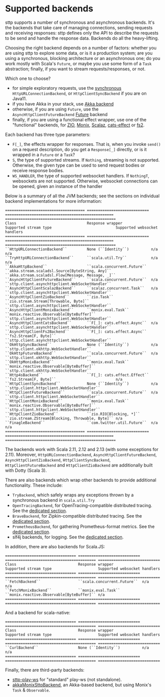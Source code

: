 # Supported backends

sttp supports a number of synchronous and asynchronous backends. It's the backends that take care of managing connections, sending requests and receiving responses: sttp defines only the API to describe the requests to be send and handle the response data. Backends do all the heavy-lifting.

Choosing the right backend depends on a number of factors: whether you are using sttp to explore some data, or is it a production system; are you using a synchronous, blocking architecture or an asynchronous one; do you work mostly with Scala's `Future`, or maybe you use some form of a `Task` abstraction; finally, if you want to stream requests/responses, or not.

Which one to choose?

* for simple exploratory requests, use the [synchronous](synchronous.md) `HttpURLConnectionBackend`, or `HttpClientSyncBackend` if you are on Java11.
* if you have Akka in your stack, use [Akka backend](akka.md)
* otherwise, if you are using `Future`, use the `AsyncHttpClientFutureBackend` [Future](future.md) backend
* finally, if you are using a functional effect wrapper, use one of the "functional" backends, for [ZIO](zio.md), [Monix](monix.md), [Scalaz](scalaz.md), [cats-effect](catseffect.md) or [fs2](fs2.md). 

Each backend has three type parameters:

* `F[_]`, the effects wrapper for responses. That is, when you invoke `send()` on a request description, do you get a `Response[_]` directly, or is it wrapped in a `Future` or a `Task`?
* `S`, the type of supported streams. If `Nothing`, streaming is not supported. Otherwise, the given type can be used to send request bodies or receive response bodies.
* `WS_HANDLER`, the type of supported websocket handlers. If `NothingT`, websockets are not supported. Otherwise, websocket connections can be opened, given an instance of the handler

Below is a summary of all the JVM backends; see the sections on individual backend implementations for more information:

```eval_rst
==================================== ============================ ================================================= ==================================================
Class                                Response wrapper             Supported stream type                             Supported websocket handlers
==================================== ============================ ================================================= ==================================================
``HttpURLConnectionBackend``         None (``Identity``)          n/a                                               n/a
``TryHttpURLConnectionBackend``      ``scala.util.Try``           n/a                                               n/a
``AkkaHttpBackend``                  ``scala.concurrent.Future``  ``akka.stream.scaladsl.Source[ByteString, Any]``  ``akka.stream.scaladsl.Flow[Message, Message, _]``
``AsyncHttpClientFutureBackend``     ``scala.concurrent.Future``  n/a                                               ``sttp.client.asynchttpclient.WebSocketHandler``
``AsyncHttpClientScalazBackend``     ``scalaz.concurrent.Task``   n/a                                               ``sttp.client.asynchttpclient.WebSocketHandler``
``AsyncHttpClientZioBackend``        ``zio.Task``                 ``zio.stream.Stream[Throwable, Byte]``            ``sttp.client.asynchttpclient.WebSocketHandler``
``AsyncHttpClientMonixBackend``      ``monix.eval.Task``          ``monix.reactive.Observable[ByteBuffer]``         ``sttp.client.asynchttpclient.WebSocketHandler``
``AsyncHttpClientCatsBackend``       ``F[_]: cats.effect.Async``  n/a                                               ``sttp.client.asynchttpclient.WebSocketHandler``
``AsyncHttpClientFs2Backend``        ``F[_]: cats.effect.Async``  ``fs2.Stream[F, Byte]``                           ``sttp.client.asynchttpclient.WebSocketHandler``
``OkHttpSyncBackend``                None (``Identity``)          n/a                                               ``sttp.client.okhttp.WebSocketHandler``
``OkHttpFutureBackend``              ``scala.concurrent.Future``  n/a                                               ``sttp.client.okhttp.WebSocketHandler``
``OkHttpMonixBackend``               ``monix.eval.Task``          ``monix.reactive.Observable[ByteBuffer]``         ``sttp.client.okhttp.WebSocketHandler``
``Http4sBackend``                    ``F[_]: cats.effect.Effect`` ``fs2.Stream[F, Byte]``                           n/a
``HttpClientSyncBackend``            None (``Identity``)          n/a                                               ``sttp.client.httpclient.WebSocketHandler``
``HttpClientFutureBackend``          ``scala.concurrent.Future``  n/a                                               ``sttp.client.httpclient.WebSocketHandler``
``HttpClientMonixBackend``           ``monix.eval.Task``          ``monix.reactive.Observable[ByteBuffer]``         ``sttp.client.httpclient.WebSocketHandler``
``HttpClientZioBackend``             ``zio.RIO[Blocking, *]``     ``zio.stream.ZStream[Blocking, Throwable, Byte]`` n/a
``FinagleBackend``                   ``com.twitter.util.Future``  n/a                                               n/a
==================================== ============================ ================================================= ==================================================
```

The backends work with Scala 2.11, 2.12 and 2.13 (with some exceptions for 2.11). Moreover, `HttpURLConnectionBackend`, `AsyncHttpClientFutureBackend`, `AsyncHttpClientZioBackend`, `HttpClientSyncBackend`, `HttpClientFutureBackend` and `HttpClientZioBackend` are additionally built with Dotty (Scala 3).

There are also backends which wrap other backends to provide additional functionality. These include:

* `TryBackend`, which safely wraps any exceptions thrown by a synchronous backend in `scala.util.Try`
* `OpenTracingBackend`, for OpenTracing-compatible distributed tracing. See the [dedicated section](wrappers/opentracing.md).
* `BraveBackend`, for Zipkin-compatible distributed tracing. See the [dedicated section](wrappers/brave.md).
* `PrometheusBackend`, for gathering Prometheus-format metrics. See the [dedicated section](wrappers/prometheus.md).
* slf4j backends, for logging. See the [dedicated section](wrappers/slf4j.md).

In addition, there are also backends for Scala.JS:

```eval_rst
================================ ============================ ========================================= ============================
Class                            Response wrapper             Supported stream type                     Supported websocket handlers
================================ ============================ ========================================= ============================
``FetchBackend``                 ``scala.concurrent.Future``  n/a                                       n/a
``FetchMonixBackend``            ``monix.eval.Task``          ``monix.reactive.Observable[ByteBuffer]`` n/a
================================ ============================ ========================================= ============================
```

And a backend for scala-native:

```eval_rst
================================ ============================ ========================================= ============================
Class                            Response wrapper             Supported stream type                     Supported websocket handlers
================================ ============================ ========================================= ============================
``CurlBackend``                  None (``Identity``)          n/a                                       n/a
================================ ============================ ========================================= ============================
```

Finally, there are third-party backends:

* [sttp-play-ws](https://github.com/ragb/sttp-play-ws) for "standard" play-ws (not standalone).
* [akkaMonixSttpBackend](https://github.com/fullfacing/akkaMonixSttpBackend), an Akka-based backend, but using Monix's `Task` & `Observable`.
